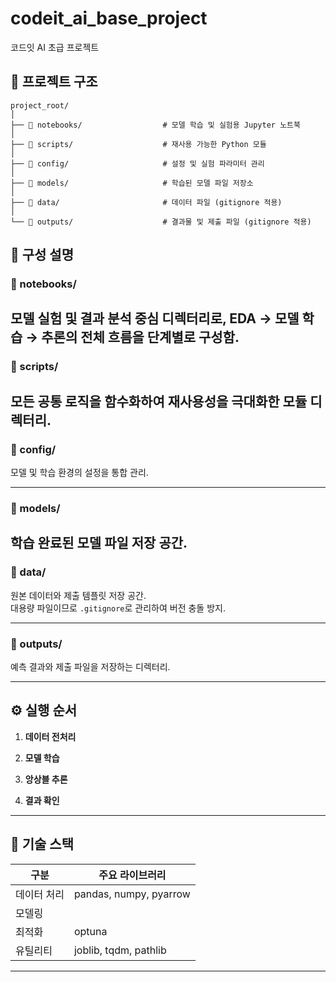 # codeit_ai_base_project

코드잇 AI 초급 프로젝트

## 📁 프로젝트 구조

```
project_root/
│
├── 📂 notebooks/                  # 모델 학습 및 실험용 Jupyter 노트북
│
├── 📂 scripts/                    # 재사용 가능한 Python 모듈
│
├── 📂 config/                     # 설정 및 실험 파라미터 관리
│
├── 📂 models/                     # 학습된 모델 파일 저장소
│
├── 📂 data/                       # 데이터 파일 (gitignore 적용)
│
└── 📂 outputs/                    # 결과물 및 제출 파일 (gitignore 적용)
```

## 📘 구성 설명

### 🔹 notebooks/

## 모델 실험 및 결과 분석 중심 디렉터리로, EDA → 모델 학습 → 추론의 전체 흐름을 단계별로 구성함.

### 🔹 scripts/

## 모든 공통 로직을 함수화하여 재사용성을 극대화한 모듈 디렉터리.

### 🔹 config/

모델 및 학습 환경의 설정을 통합 관리.

---

### 🔹 models/

## 학습 완료된 모델 파일 저장 공간.

### 🔹 data/

원본 데이터와 제출 템플릿 저장 공간.  
대용량 파일이므로 `.gitignore`로 관리하여 버전 충돌 방지.

---

### 🔹 outputs/

예측 결과와 제출 파일을 저장하는 디렉터리.

---

## ⚙️ 실행 순서

1. **데이터 전처리**

2. **모델 학습**

3. **앙상블 추론**

4. **결과 확인**

---

## 🧩 기술 스택

| 구분        | 주요 라이브러리        |
| ----------- | ---------------------- |
| 데이터 처리 | pandas, numpy, pyarrow |
| 모델링      |                        |
| 최적화      | optuna                 |
| 유틸리티    | joblib, tqdm, pathlib  |

---
